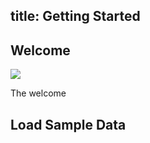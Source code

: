 title: Getting Started
----

<style>
table {
  width: 100%;
}
</style>

## Welcome

![](img:../gallery/01-volview-welcome-notes.jpg)

The welcome

## Load Sample Data

